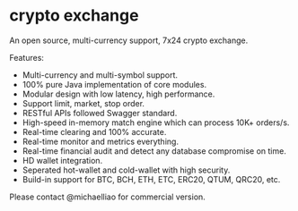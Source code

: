 # crypto exchange

An open source, multi-currency support, 7x24 crypto exchange.

Features:

- Multi-currency and multi-symbol support.
- 100% pure Java implementation of core modules.
- Modular design with low latency, high performance.
- Support limit, market, stop order.
- RESTful APIs followed Swagger standard.
- High-speed in-memory match engine which can process 10K+ orders/s.
- Real-time clearing and 100% accurate.
- Real-time monitor and metrics everything.
- Real-time financial audit and detect any database compromise on time.
- HD wallet integration.
- Seperated hot-wallet and cold-wallet with high security.
- Build-in support for BTC, BCH, ETH, ETC, ERC20, QTUM, QRC20, etc.

Please contact @michaelliao for commercial version.
